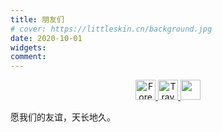 ```yaml
---
title: 朋友们
# cover: https://littleskin.cn/background.jpg
date: 2020-10-01
widgets:
comment:
---
```

<center><a href="https://www.foreverblog.cn/" target="_blank" > <img src="https://img.foreverblog.cn/logo_en_default.png" alt="Forever" style="width:auto;height:32px;"> </a><a href="https://www.travellings.cn/go.html" target="_blank" > <img src="https://www.travellings.cn/assets/logo.svg" alt="Travelling" style="width:auto;height:32px;"> </a> <a href="https://www.foreverblog.cn/go.html" target="_blank"> <img src="https://img.foreverblog.cn/wormhole_2.gif" alt="" style="width:auto;height:32px;" title="穿梭虫洞-随机访问十年之约友链博客"></a></center>

愿我们的友谊，天长地久。
<div class="columns is-multiline">
    <div class="column is-half">
        <div class="card">
            <div class="card-content">
                <div class="media">
                    <div class="media-left">
                        <figure class="image is-48x48">
                            <img src="https://www.libravatar.org/avatar/c9f5cb9429fc2e629c3498128f640b14?s=256">
                        </figure>
                    </div>
                    <div class="media-content">
                        <p class="title is-4">Xiao_Jin</p>
                        <p class="subtitle is-6">Code Changes Life</p>
                    </div>
                </div>
            </div>
            <footer class="card-footer">
                <a target="_blank" href="https://github.com/Jinzhijie" class="card-footer-item">GitHub</a>
                <a target="_blank" href="https://xiaojin233.cn" class="card-footer-item">Home Page</a>
            </footer>
        </div>
    </div>
    <div class="column is-half">
        <div class="card">
            <div class="card-content">
                <div class="media">
                    <div class="media-left">
                        <figure class="image is-48x48">
                            <img src="https://www.libravatar.org/avatar/1e45107097e38e8813f343834dd63f8e?s=256">
                        </figure>
                    </div>
                    <div class="media-content">
                        <p class="title is-4">Restent Ou</p>
                        <p class="subtitle is-6">遇见你是我一生最幸运的事</p>
                    </div>
                </div>
            </div>
            <footer class="card-footer">
                <a target="_blank" href="https://github.com/Restent" class="card-footer-item">GitHub</a>
                <a target="_blank" href="https://blog.restent.win/" class="card-footer-item">Blog</a>
            </footer>
        </div>
    </div>
    <div class="column is-half">
        <div class="card">
            <div class="card-content">
                <div class="media">
                    <div class="media-left">
                        <figure class="image is-48x48">
                            <img src="https://www.libravatar.org/avatar/49b770ffa1083c3f9461b2b8e0514be5?s=256">
                        </figure>
                    </div>
                    <div class="media-content">
                        <p class="title is-4">Cubik</p>
                        <p class="subtitle is-6">RECOMMENDED BY DR.CREATIVE</p>
                    </div>
                </div>
            </div>
            <footer class="card-footer">
                <a target="_blank" href="https://github.com/cubik65536" class="card-footer-item">GitHub</a>
                <a target="_blank" href="https://www.cubik65536.top" class="card-footer-item">Home Page</a>
            </footer>
        </div>
    </div>
    <div class="column is-half">
        <div class="card">
            <div class="card-content">
                <div class="media">
                    <div class="media-left">
                        <figure class="image is-48x48">
                            <img src="https://www.libravatar.org/avatar/d3d2c7c7d4bed80a2304b529de55d4a9?s=256">
                        </figure>
                    </div>
                    <div class="media-content">
                        <p class="title is-4">Mashirl</p>
                        <p class="subtitle is-6">予 世界温柔以待 惟愿 时光静好</p>
                    </div>
                </div>
            </div>
            <footer class="card-footer">
                <a target="_blank" href="https://github.com/Mashirl" class="card-footer-item">GitHub</a>
                <a target="_blank" href="https://mashirl.com" class="card-footer-item">Blog</a>
            </footer>
        </div>
    </div>
    <div class="column is-half">
        <div class="card">
            <div class="card-content">
                <div class="media">
                    <div class="media-left">
                        <figure class="image is-48x48">
                            <img src="https://www.libravatar.org/avatar/3eee0d09ddccea63d72a986732f62539?s=256">
                        </figure>
                    </div>
                    <div class="media-content">
                        <p class="title is-4">冰凌 Sama</p>
                        <p class="subtitle is-6">The stars are not afraid to appear like fireflies.</p>
                    </div>
                </div>
            </div>
            <footer class="card-footer">
                <a target="_blank" href="https://github.com/bingling-sama" class="card-footer-item">GitHub</a>
                <a target="_blank" href="https://blog.booling.cn/" class="card-footer-item">Blog</a>
            </footer>
        </div>
    </div>
    <div class="column is-half">
        <div class="card">
            <div class="card-content">
                <div class="media">
                    <div class="media-left">
                        <figure class="image is-48x48">
                            <img src="https://www.libravatar.org/avatar/636d113ce37111d08f08faee780ce9b8?s=256">
                        </figure>
                    </div>
                    <div class="media-content">
                        <p class="title is-4">Big_Cake</p>
                        <p class="subtitle is-6">也许我们会分别，但我们将永远不会忘记彼此</p>
                    </div>
                </div>
            </div>
            <footer class="card-footer">
                <a target="_blank" href="https://github.com/Big-Cake-jpg" class="card-footer-item">GitHub</a>
                <a target="_blank" href="https://lihaoyu.cn" class="card-footer-item">Blog</a>
            </footer>
        </div>
    </div>
        <div class="column is-half">
        <div class="card">
            <div class="card-content">
                <div class="media">
                    <div class="media-left">
                        <figure class="image is-48x48">
                            <img src="https://www.libravatar.org/avatar/dbb55a68d13cc526e80c4e720ece64eb?s=256">
                        </figure>
                    </div>
                    <div class="media-content">
                        <p class="title is-4">凌莞</p>
                        <p class="subtitle is-6">事凌莞姐姐！qwq</p>
                    </div>
                </div>
            </div>
            <footer class="card-footer">
                <a target="_blank" href="https://github.com/Clansty" class="card-footer-item">GitHub</a>
                <a target="_blank" href="https://clansty.com/" class="card-footer-item">Home Page</a>
            </footer>
        </div>
    </div>
    <div class="column is-half">
        <div class="card">
            <div class="card-content">
                <div class="media">
                    <div class="media-left">
                        <figure class="image is-48x48">
                            <img src="https://www.libravatar.org/avatar/196abee62a3e3a029238026c0a5369ff?s=256">
                        </figure>
                    </div>
                    <div class="media-content">
                        <p class="title is-4">CharlieYu</p>
                        <p class="subtitle is-6">是一个正太 ฅ’ω’ฅ</p>
                    </div>
                </div>
            </div>
            <footer class="card-footer">
                <a target="_blank" href="https://github.com/CharlieYu4994" class="card-footer-item">GitHub</a>
                <a target="_blank" href="https://blog.charlie.moe" class="card-footer-item">Blog</a>
            </footer>
        </div>
    </div>
    <div class="column is-half">
        <div class="card">
            <div class="card-content">
                <div class="media">
                    <div class="media-left">
                        <figure class="image is-48x48">
                            <img src="https://blog.smallxu.com/g.jpg">
                        </figure>
                    </div>
                    <div class="media-content">
                        <p class="title is-4">逆风</p>
                        <p class="subtitle is-6">一个 00 后的个人博客</p>
                    </div>
                </div>
            </div>
            <footer class="card-footer">
                <a target="_blank" href="https://github.com/1264822519" class="card-footer-item">GitHub</a>
                <a target="_blank" href="https://blog.smallxu.com/" class="card-footer-item">Blog</a>
            </footer>
        </div>
    </div>
    <div class="column is-half">
        <div class="card">
            <div class="card-content">
                <div class="media">
                    <div class="media-left">
                        <figure class="image is-48x48">
                            <img src="https://www.libravatar.org/avatar/ad7ded0769418df3d9ab71edeb94820c?s=256">
                        </figure>
                    </div>
                    <div class="media-content">
                        <p class="title is-4">一刀斩</p>
                        <p class="subtitle is-6">是一刀受哒</p>
                    </div>
                </div>
            </div>
            <footer class="card-footer">
                <a target="_blank" href="https://github.com/YidaozhanYa" class="card-footer-item">GitHub</a>
                <a target="_blank" href="https://blog.yidaozhan.top/" class="card-footer-item">Blog</a>
            </footer>
        </div>
    </div>
    <div class="column is-half">
        <div class="card">
            <div class="card-content">
                <div class="media">
                    <div class="media-left">
                        <figure class="image is-48x48">
                            <img src="https://www.libravatar.org/avatar/bf63bd3875e4d9129eef17f5ecb348c1?s=256">
                        </figure>
                    </div>
                    <div class="media-content">
                        <p class="title is-4">Ghost_chu</p>
                        <p class="subtitle is-6">一只咸鱼</p>
                    </div>
                </div>
            </div>
            <footer class="card-footer">
                <a target="_blank" href="https://github.com/Ghost-chu" class="card-footer-item">GitHub</a>
                <a target="_blank" href="https://www.ghostchu.com/" class="card-footer-item">Blog</a>
            </footer>
        </div>
    </div>
    <div class="column is-half">
        <div class="card">
            <div class="card-content">
                <div class="media">
                    <div class="media-left">
                        <figure class="image is-48x48">
                            <img src="https://www.libravatar.org/avatar/c8d6d751b5e0a5ec94752f7744993259?s=256">
                        </figure>
                    </div>
                    <div class="media-content">
                        <p class="title is-4">Lemon Pig</p>
                        <p class="subtitle is-6">一位柚子厨</p>
                    </div>
                </div>
            </div>
            <footer class="card-footer">
                <a target="_blank" href="https://github.com/lemonchu" class="card-footer-item">GitHub</a>
                <a target="_blank" href="https://www.lemonpig.cn/" class="card-footer-item">Blog</a>
            </footer>
        </div>
    </div>
    <div class="column is-half">
        <div class="card">
            <div class="card-content">
                <div class="media">
                    <div class="media-left">
                        <figure class="image is-48x48">
                            <img src="https://www.libravatar.org/avatar/bedbc698e8dbf819a84b440b9ad0ee8e?s=256">
                        </figure>
                    </div>
                    <div class="media-content">
                        <p class="title is-4">Misaka13514</p>
                        <p class="subtitle is-6">欠陥電気の摸鱼小池</p>
                    </div>
                </div>
            </div>
            <footer class="card-footer">
                <a target="_blank" href="https://github.com/Misaka13514" class="card-footer-item">GitHub</a>
                <a target="_blank" href="https://blog.atri.tk/" class="card-footer-item">Blog</a>
            </footer>
        </div>
    </div>
    <div class="column is-half">
        <div class="card">
            <div class="card-content">
                <div class="media">
                    <div class="media-left">
                        <figure class="image is-48x48">
                            <img src="https://www.microcharon.top/usr/themes/handsome/assets/img/avatar-gl.webp">
                        </figure>
                    </div>
                    <div class="media-content">
                        <p class="title is-4">Microcharon</p>
                        <p class="subtitle is-6">The Way of Developer</p>
                    </div>
                </div>
            </div>
            <footer class="card-footer">
                <a target="_blank" href="https://github.com/MicroCharon" class="card-footer-item">GitHub</a>
                <a target="_blank" href="https://www.microcharon.top" class="card-footer-item">Blog</a>
            </footer>
        </div>
    </div>
    <div class="column is-half">
        <div class="card">
            <div class="card-content">
                <div class="media">
                    <div class="media-left">
                        <figure class="image is-48x48">
                            <img src="https://www.libravatar.org/avatar/170f769e928868c3e7043655faa06b4b?s=256">
                        </figure>
                    </div>
                    <div class="media-content">
                        <p class="title is-4">Bill50han</p>
                        <p class="subtitle is-6">x86，Windows 内核与乐理爱好者</p>
                    </div>
                </div>
            </div>
            <footer class="card-footer">
                <a target="_blank" href="https://github.com/Bill50han" class="card-footer-item">GitHub</a>
                <a target="_blank" href="https://www.tyatt.top/" class="card-footer-item">Blog</a>
            </footer>
        </div>
    </div>
    <div class="column is-half">
        <div class="card">
            <div class="card-content">
                <div class="media">
                    <div class="media-left">
                        <figure class="image is-48x48">
                            <img src="https://img10.360buyimg.com/ddimg/jfs/t1/214940/28/13992/13695/622039e0E8283ea56/6176b9c35f4d60ab.webp">
                        </figure>
                    </div>
                    <div class="media-content">
                        <p class="title is-4">苏卡卡</p>
                        <p class="subtitle is-6">童话只美在真实却从不续写</p>
                    </div>
                </div>
            </div>
            <footer class="card-footer">
                <a target="_blank" href="https://github.com/SukkaW" class="card-footer-item">GitHub</a>
                <a target="_blank" href="https://blog.skk.moe/" class="card-footer-item">Blog</a>
            </footer>
        </div>
    </div>
    <div class="column is-half">
        <div class="card">
            <div class="card-content">
                <div class="media">
                    <div class="media-left">
                        <figure class="image is-48x48">
                            <img src="https://www.libravatar.org/avatar/e012f03ca2890fe724a3e9b1030117b3?s=256">
                        </figure>
                    </div>
                    <div class="media-content">
                        <p class="title is-4">晓空</p>
                        <p class="subtitle is-6">探索更大的世界</p>
                    </div>
                </div>
            </div>
            <footer class="card-footer">
                <a target="_blank" href="https://github.com/kjzh001" class="card-footer-item">GitHub</a>
                <a target="_blank" href="https://blog.moeworld.tech/" class="card-footer-item">Blog</a>
            </footer>
        </div>
    </div>
    <div class="column is-half">
        <div class="card">
            <div class="card-content">
                <div class="media">
                    <div class="media-left">
                        <figure class="image is-48x48">
                            <img src="https://www.libravatar.org/avatar/9116fc3de8f9a46668beb1a6b7dbcbcd?s=256">
                        </figure>
                    </div>
                    <div class="media-content">
                        <p class="title is-4">iVampireSP</p>
                        <p class="subtitle is-6">用初次相遇与你定下这份永恒的誓约。</p>
                    </div>
                </div>
            </div>
            <footer class="card-footer">
                <a target="_blank" href="https://github.com/iVampireSP" class="card-footer-item">GitHub</a>
                <a target="_blank" href="https://ivampiresp.com/" class="card-footer-item">Blog</a>
            </footer>
        </div>
    </div>
    <div class="column is-half">
        <div class="card">
            <div class="card-content">
                <div class="media">
                    <div class="media-left">
                        <figure class="image is-48x48">
                            <img src="https://www.libravatar.org/avatar/ab0c494c3f7aa6d5767f3fd2579cb389?s=256">
                        </figure>
                    </div>
                    <div class="media-content">
                        <p class="title is-4">Steven Qiu</p>
                        <p class="subtitle is-6">愿你有一天，能与你最重要的人重逢</p>
                    </div>
                </div>
            </div>
            <footer class="card-footer">
                <a target="_blank" href="https://github.com/tnqzh123" class="card-footer-item">GitHub</a>
                <a target="_blank" href="https://www.littleqiu.net/" class="card-footer-item">Blog</a>
            </footer>
        </div>
    </div>
    <div class="column is-half">
        <div class="card">
            <div class="card-content">
                <div class="media">
                    <div class="media-left">
                        <figure class="image is-48x48">
                            <img src="https://www.libravatar.org/avatar/e4214be73f945d41417be4475de05c82?s=256">
                        </figure>
                    </div>
                    <div class="media-content">
                        <p class="title is-4">肥猪qwq</p>
                        <p class="subtitle is-6">一定是最可爱的猪猪！</p>
                    </div>
                </div>
            </div>
            <footer class="card-footer">
                <a target="_blank" href="https://github.com/feizhuqwq" class="card-footer-item">GitHub</a>
                <a target="_blank" href="https://www.feizhuqwq.com/" class="card-footer-item">Home Page</a>
            </footer>
        </div>
    </div>
    <div class="column is-half">
        <div class="card">
            <div class="card-content">
                <div class="media">
                    <div class="media-left">
                        <figure class="image is-48x48">
                            <img src="https://www.libravatar.org/avatar/234af860391c8cfaf2def3752205fff2?s=256">
                        </figure>
                    </div>
                    <div class="media-content">
                        <p class="title is-4">失迹</p>
                        <p class="subtitle is-6">猫与茶与代码与你</p>
                    </div>
                </div>
            </div>
            <footer class="card-footer">
                <a target="_blank" href="https://github.com/Mitr-yuzr" class="card-footer-item">GitHub</a>
                <a target="_blank" href="https://reincarnatey.net" class="card-footer-item">Home Page</a>
            </footer>
        </div>
    </div>
    <div class="column is-half">
        <div class="card">
            <div class="card-content">
                <div class="media">
                    <div class="media-left">
                        <figure class="image is-48x48">
                            <img src="https://www.libravatar.org/avatar/e7247de5dc94382033c4368c136a28a7?s=256">
                        </figure>
                    </div>
                    <div class="media-content">
                        <p class="title is-4">Celia</p>
                        <p class="subtitle is-6">读万卷书 行万里路</p>
                    </div>
                </div>
            </div>
            <footer class="card-footer">
                <a target="_blank" href="https://github.com/liangchuxin" class="card-footer-item">GitHub</a>
                <a target="_blank" href="https://blog.becomingcelia.com/" class="card-footer-item">Blog</a>
            </footer>
        </div>
    </div>
    <div class="column is-half">
        <div class="card">
            <div class="card-content">
                <div class="media">
                    <div class="media-left">
                        <figure class="image is-48x48">
                            <img src="https://www.libravatar.org/avatar/fd5d1b5f38c357ccf6a3f144840b4bf7?s=256">
                        </figure>
                    </div>
                    <div class="media-content">
                        <p class="title is-4">wc215</p>
                        <p class="subtitle is-6">音乐-软件-探索</p>
                    </div>
                </div>
            </div>
            <footer class="card-footer">
                <a target="_blank" href="https://github.com/wc915760215" class="card-footer-item">GitHub</a>
                <a target="_blank" href="http://wc215.byethost10.com/" class="card-footer-item">Blog</a>
            </footer>
        </div>
    </div>
    <div class="column is-half">
        <div class="card">
            <div class="card-content">
                <div class="media">
                    <div class="media-left">
                        <figure class="image is-48x48">
                            <img src="https://shuiyunxc.github.io/images/avatar.png">
                        </figure>
                    </div>
                    <div class="media-content">
                        <p class="title is-4">独行秀才</p>
                        <p class="subtitle is-6">专注于黑苹果安装维护</p>
                    </div>
                </div>
            </div>
            <footer class="card-footer">
                <a target="_blank" href="https://github.com/shuiyunxc" class="card-footer-item">GitHub</a>
                <a target="_blank" href="https://shuiyunxc.github.io/" class="card-footer-item">Blog</a>
            </footer>
        </div>
    </div>
    <div class="column is-half">
        <div class="card">
            <div class="card-content">
                <div class="media">
                    <div class="media-left">
                        <figure class="image is-48x48">
                            <img src="https://www.libravatar.org/avatar/8379cb0cdda910c770a4b53d846b711e?s=256">
                        </figure>
                    </div>
                    <div class="media-content">
                        <p class="title is-4">かわいそうな私</p>
                        <p class="subtitle is-6">一个不务正业的小学生～</p>
                    </div>
                </div>
            </div>
            <footer class="card-footer">
                <a target="_blank" href="https://github.com/Niko-Karen" class="card-footer-item">GitHub</a>
                <a target="_blank" href="https://www.nikoblog.top/" class="card-footer-item">Blog</a>
            </footer>
        </div>
    </div>
    <div class="column is-half">
        <div class="card">
            <div class="card-content">
                <div class="media">
                    <div class="media-left">
                        <figure class="image is-48x48">
                            <img src="https://q1.qlogo.cn/g?b=qq&nk=3327223191&s=100">
                        </figure>
                    </div>
                    <div class="media-content">
                        <p class="title is-4">Niute Fony</p>
                        <p class="subtitle is-6">一个屑初三生的博客~</p>
                    </div>
                </div>
            </div>
            <footer class="card-footer">
                <a target="_blank" href="https://github.com/NiuFuyu855" class="card-footer-item">GitHub</a>
                <a target="_blank" href="https://off.cx/" class="card-footer-item">Blog</a>
            </footer>
        </div>
    </div>
    <div class="column is-half">
        <div class="card">
            <div class="card-content">
                <div class="media">
                    <div class="media-left">
                        <figure class="image is-48x48">
                            <img src="https://www.libravatar.org/avatar/4a582040fd6563802b7c80c449a5ff7d?s=256">
                        </figure>
                    </div>
                    <div class="media-content">
                        <p class="title is-4">XieXiLin</p>
                        <p class="subtitle is-6">一个屑初三生</p>
                    </div>
                </div>
            </div>
            <footer class="card-footer">
                <a target="_blank" href="https://github.com/XieXiLin3" class="card-footer-item">GitHub</a>
                <a target="_blank" href="https://www.xiexilin.cn/" class="card-footer-item">Home Page</a>
            </footer>
        </div>
    </div>
    <div class="column is-half">
        <div class="card">
            <div class="card-content">
                <div class="media">
                    <div class="media-left">
                        <figure class="image is-48x48">
                            <img src="https://cravatar.cn/avatar/5ebd9de183e6a8aefc891b9a45e31ef1?s=256">
                        </figure>
                    </div>
                    <div class="media-content">
                        <p class="title is-4">DavidYR</p>
                        <p class="subtitle is-6">一个屑医学生</p>
                    </div>
                </div>
            </div>
            <footer class="card-footer">
                <a target="_blank" href="https://github.com/david222ddd" class="card-footer-item">GitHub</a>
                <a target="_blank" href="https://www.david03.top/" class="card-footer-item">Blog</a>
            </footer>
        </div>
    </div>
</div>

<!-- 
欢迎和本站互换友情链接。要求如下

- 博客内容不得存在违反中华人民共和国，中华人民共和国香港特别行政区和美国加利福尼亚州相关法律的内容
- 博客服务器位于国内的需要通过备案
- 文章尽量原创

``` yaml 我的站点信息
title: Nofated's Blog
slogan: Forever you will be in my heart.
link: https://blog.nofated.win
avatar: https://cdn.nofated.win/avatar/256
```

``` yaml 你需要提供以下信息
name: Your name, NOT the blog's Name
slogan: Your Slogan
github: https://github.com/Nofated095
type: Blog / Home Page
link: https://blog.nofated.win
需要在评论时填入邮箱以获取基于 Gravatar 的头像
```
-->